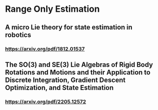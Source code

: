 # Range Only Estimation

## A micro Lie theory for state estimation in robotics
### https://arxiv.org/pdf/1812.01537

## The SO(3) and SE(3) Lie Algebras of Rigid Body Rotations and Motions and their Application to Discrete Integration, Gradient Descent Optimization, and State Estimation
### https://arxiv.org/pdf/2205.12572